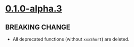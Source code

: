 # [0.1.0-alpha.3]

## BREAKING CHANGE

- All deprecated functions (without `xxxShort`) are deleted.

[0.1.0-alpha.3]: https://github.com/AccelByte/accelbyte-go-modular-sdk/compare/dsmc-sdk/0.1.0-alpha.2..0.1.0-alpha.3
